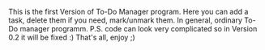 This is the first Version of To-Do Manager program.
Here you can add a task, delete them if you need, mark/unmark them. In general, ordinary To-Do manager programm.
P.S. code can look very complicated so in Version 0.2 it will be fixed :)
That's all, enjoy ;)
